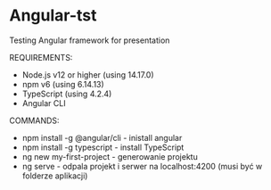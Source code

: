 # Angular-tst
Testing Angular framework for presentation 

REQUIREMENTS: 

* Node.js v12 or higher (using 14.17.0)
* npm v6 (using 6.14.13)
* TypeScript (using 4.2.4)
* Angular CLI

COMMANDS:
* npm install -g @angular/cli - inistall angular
* npm install -g typescript - install TypeScript
* ng new my-first-project - generowanie projektu
* ng serve - odpala projekt i serwer na localhost:4200 (musi być w folderze aplikacji) 
